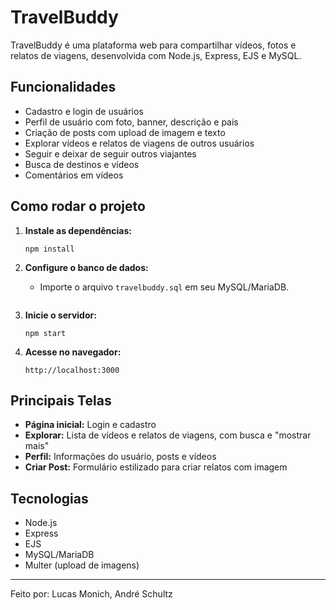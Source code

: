 # TravelBuddy

TravelBuddy é uma plataforma web para compartilhar vídeos, fotos e relatos de viagens, desenvolvida com Node.js, Express, EJS e MySQL.

## Funcionalidades

- Cadastro e login de usuários
- Perfil de usuário com foto, banner, descrição e país
- Criação de posts com upload de imagem e texto
- Explorar vídeos e relatos de viagens de outros usuários
- Seguir e deixar de seguir outros viajantes
- Busca de destinos e vídeos
- Comentários em vídeos

## Como rodar o projeto

1. **Instale as dependências:**
   ```
   npm install
   ```

2. **Configure o banco de dados:**
   - Importe o arquivo `travelbuddy.sql` em seu MySQL/MariaDB.
   ```

3. **Inicie o servidor:**
   ```
   npm start
   ```

4. **Acesse no navegador:**
   ```
   http://localhost:3000
   ```

## Principais Telas

- **Página inicial:** Login e cadastro
- **Explorar:** Lista de vídeos e relatos de viagens, com busca e "mostrar mais"
- **Perfil:** Informações do usuário, posts e vídeos
- **Criar Post:** Formulário estilizado para criar relatos com imagem

## Tecnologias

- Node.js
- Express
- EJS
- MySQL/MariaDB
- Multer (upload de imagens)

---

Feito por: Lucas Monich, André Schultz